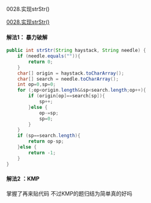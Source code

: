 0028.实现strStr()

[0028.实现strStr()](https://leetcode-cn.com/problems/implement-strstr/)

#### 解法1： 暴力破解

```java
public int strStr(String haystack, String needle) {
    if (needle.equals("")){
        return 0;
    }
    char[] origin = haystack.toCharArray();
    char[] search = needle.toCharArray();
    int op=0,sp=0;
    for (;op<origin.length&&sp<search.length;op++){
        if (origin[op]==search[sp]){
            sp++;
        }else {
            op-=sp;
            sp=0;
        }
    }
    if (sp==search.length){
        return op-sp;
    }else {
        return -1;
    }
}
```

#### 解法2 ：KMP

掌握了再来贴代码
不过KMP的题归结为简单真的好吗


